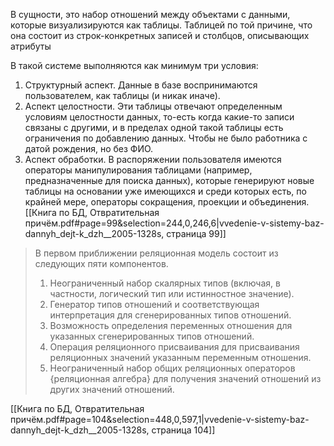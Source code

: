  В сущности, это набор отношений между объектами с данными, которые визуализируются как таблицы. Таблицей по той причине, что она состоит из строк-конкретных записей и столбцов, описывающих атрибуты
 
 В такой системе выполняются как минимум три условия:
 1) Структурный аспект. Данные в базе воспринимаются пользователем, как таблицы (и никак иначе). 
 2) Аспект целостности. Эти таблицы отвечают определенным условиям целостности данных, то-есть когда какие-то записи связаны с другими, и в пределах одной такой таблицы есть ограничения по добавлению данных. Чтобы не было работника с датой рождения, но без ФИО.
 3) Аспект обработки. В распоряжении пользователя имеются операторы манипулирования таблицами (например, предназначенные для поиска данных), которые генерируют новые таблицы на основании уже имеющихся и среди которых есть, по крайней мере, операторы сокращения, проекции и объединения.
 [[Книга по БД, Отвратительная причём.pdf#page=99&selection=244,0,246,6|vvedenie-v-sistemy-baz-dannyh_dejt-k_dzh__2005-1328s, страница 99]]

> В первом приближении реляционная модель состоит из следующих пяти компонентов.
> 1. Неограниченный набор скалярных типов (включая, в частности, логический тип или истинностное значение).
> 2. Генератор типов отношений и соответствующая интерпретация для сгенерированных типов отношений.
> 3. Возможность определения переменных отношения для указанных сгенерированных типов отношений.
> 4. Операция реляционного присваивания для присваивания реляционных значений указанным переменным отношения.
> 5. Неограниченный набор общих реляционных операторов {реляционная алгебра} для получения значений отношений из других значений отношений.

[[Книга по БД, Отвратительная причём.pdf#page=104&selection=448,0,597,1|vvedenie-v-sistemy-baz-dannyh_dejt-k_dzh__2005-1328s, страница 104]]